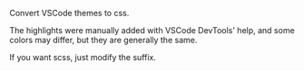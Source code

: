 Convert VSCode themes to css.

The highlights were manually added with VSCode DevTools' help, and some colors may differ, but they are generally the same.

If you want scss, just modify the suffix.